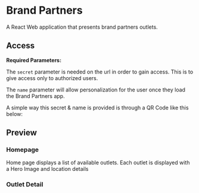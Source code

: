 # Brand Partners
A React Web application that presents brand partners outlets.

## Access

**Required Parameters:**

The `secret` parameter is needed on the url in order to gain access. This is to give access only to authorized users.

The `name` parameter will allow personalization for the user once they load the Brand Partners app. 

A simple way this secret & name is provided is through a QR Code like this below:

## Preview
### Homepage
Home page displays a list of available outlets. Each outlet is displayed with a Hero Image and location details



### Outlet Detail

